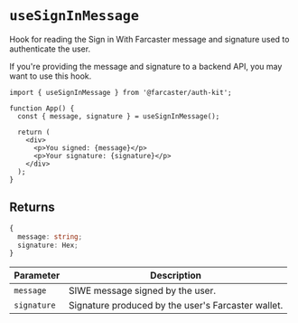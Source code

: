 # `useSignInMessage`

Hook for reading the Sign in With Farcaster message and signature used to authenticate the user.

If you're providing the message and signature to a backend API, you may want to use this hook.

```tsx
import { useSignInMessage } from '@farcaster/auth-kit';

function App() {
  const { message, signature } = useSignInMessage();

  return (
    <div>
      <p>You signed: {message}</p>
      <p>Your signature: {signature}</p>
    </div>
  );
}
```

## Returns

```ts
{
  message: string;
  signature: Hex;
}
```

| Parameter   | Description                                        |
| ----------- | -------------------------------------------------- |
| `message`   | SIWE message signed by the user.                   |
| `signature` | Signature produced by the user's Farcaster wallet. |
